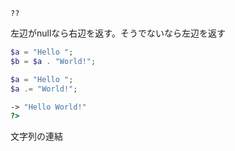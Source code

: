 `??`

左辺がnullなら右辺を返す。そうでないなら左辺を返す

```php
$a = "Hello ";
$b = $a . "World!";

$a = "Hello ";
$a .= "World!";

-> "Hello World!"
?>
```
文字列の連結

